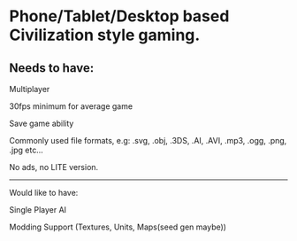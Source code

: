 Phone/Tablet/Desktop based Civilization style gaming.
==

Needs to have:
---

Multiplayer

30fps minimum for average game

Save game ability

Commonly used file formats, e.g: .svg, .obj, .3DS, .AI, .AVI, .mp3, .ogg, .png, .jpg etc…

No ads, no LITE version.

---


Would like to have:

Single Player AI

Modding Support (Textures, Units, Maps(seed gen maybe))
